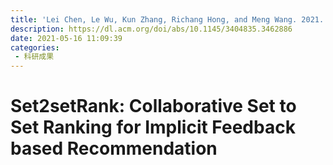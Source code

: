 ```yaml
---
title: 'Lei Chen, Le Wu, Kun Zhang, Richang Hong, and Meng Wang. 2021. Set2setRank: Collaborative Set to Set Ranking for Implicit Feedback based Recommendation. In Proceedings of the 44th International ACM SIGIR Conference on Research and Development in Information Retrieval (SIGIR '21). Association for Computing Machinery, New York, NY, USA, 585–594. '
description: https://dl.acm.org/doi/abs/10.1145/3404835.3462886
date: 2021-05-16 11:09:39
categories:
 - 科研成果
---
```

# Set2setRank: Collaborative Set to Set Ranking for Implicit Feedback based Recommendation